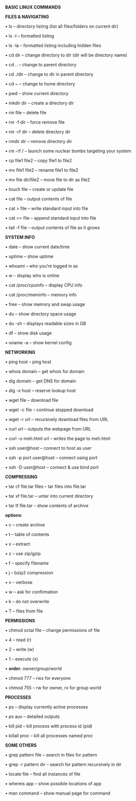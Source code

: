 **BASIC LINUX COMMANDS**

**FILES & NAVIGATING**

• ls – directory listing (list all files/folders on current dir)

• ls -l – formatted listing

• ls -la – formatted listing including hidden files

• cd dir – change directory to dir (dir will be directory name)

• cd .. – change to parent directory

• cd ./dir – change to dir in parent directory

• cd ~ – change to home directory

• pwd – show current directory

• mkdir dir – create a directory dir

• rm file – delete file

• rm -f dir – force remove file

• rm -rf dir – delete directory dir

• rmdir dir – remove directory dir

• rm -rf / – launch some nuclear bombs targeting your system

• cp file1 file2 – copy file1 to file2

• mv file1 file2 – rename file1 to file2

• mv file dir/file2 – move file to dir as file2

• touch file – create or update file

• cat file – output contents of file

• cat > file – write standard input into file

• cat >> file – append standard input into file

• tail -f file – output contents of file as it grows

**SYSTEM INFO**

• date – show current date/time

• uptime – show uptime

• whoami – who you’re logged in as

• w – display who is online

• cat /proc/cpuinfo – display CPU info

• cat /proc/meminfo – memory info

• free – show memory and swap usage

• du – show directory space usage

• du -sh – displays readable sizes in GB

• df – show disk usage

• uname -a – show kernel config

**NETWORKING**

• ping host – ping host

• whois domain – get whois for domain

• dig domain – get DNS for domain

• dig -x host – reserve lookup host

• wget file – download file

• wget -c file – continue stopped download

• wget -r url – recursively download files from URL

• curl url – outputs the webpage from URL

• curl -o meh.html url – writes the page to meh.html

• ssh user@host – connect to host as user

• ssh -p port user@host – connect using port

• ssh -D user@host – connect & use bind port

**COMPRESSING**

• tar cf file.tar files – tar files into file.tar

• tar xf file.tar – untar into current directory

• tar tf file.tar – show contents of archive

**options**:

• c – create archive

• t – table of contents

• x – extract

• z – use zip/gzip

• f – specify filename

• j – bzip2 compression

• v – verbose

• w – ask for confirmation

• k – do not overwrite

• T – files from file

**PERMISSIONS**

• chmod octal file – change permissions of file

• 4 – read (r)

• 2 – write (w)

• 1 – execute (x)

• **order**: owner/group/world

• chmod 777 – rwx for everyone

• chmod 755 – rw for owner, rx for group world

**PROCESSES**

• ps – display currently active processes

• ps aux – detailed outputs

• kill pid – kill process with process id (pid)

• killall proc – kill all processes named proc

**SOME OTHERS**

• grep pattern file – search in files for pattern

• grep -r pattern dir – search for pattern recursively in dir

• locate file – find all instances of file

• whereis app – show possible locations of app

• man command – show manual page for command

